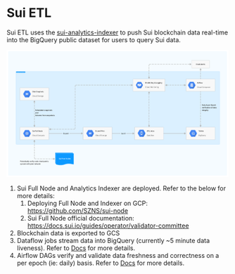 # Sui ETL

Sui ETL uses the [sui-analytics-indexer](https://github.com/MystenLabs/sui/tree/main/crates/sui-analytics-indexer/src) to push Sui blockchain data real-time into the BigQuery public dataset for users to query Sui data.

![sui-etl-architecture.png](assets/sui-etl-architecture.png)

1. Sui Full Node and Analytics Indexer are deployed. Refer to the below for more details:
    1. Deploying Full Node and Indexer on GCP: https://github.com/SZNS/sui-node
    2. Sui Full Node official documentation: https://docs.sui.io/guides/operator/validator-committee
2. Blockchain data is exported to GCS 
3. Dataflow jobs stream data into BigQuery (currently ~5 minute data liveness). Refer to [Docs](docs/dataflow.md) for more details.
4. Airflow DAGs verify and validate data freshness and correctness on a per epoch (ie: daily) basis. Refer to [Docs](docs/cloudcomposer.md) for more details.
